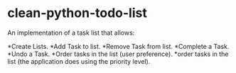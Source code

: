 # clean-python-todo-list

An implementation of a task list that allows:

*Create Lists.
*Add Task to list.
*Remove Task from list.
*Complete a Task.
*Undo a Task.
*Order tasks in the list (user preference).
*order tasks in the list (the application does using the priority level).

